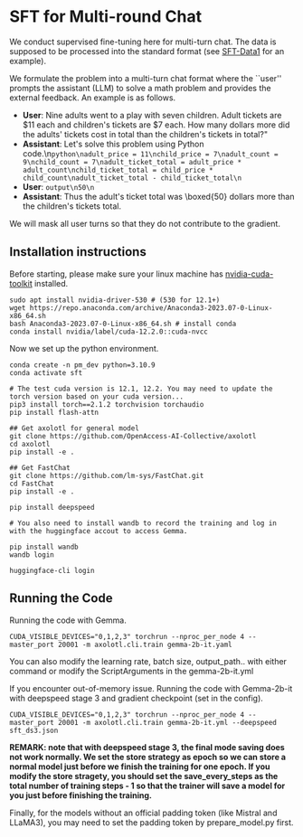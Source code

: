 # SFT for Multi-round Chat

We conduct supervised fine-tuning here for multi-turn chat. The data is supposed to be processed into the standard format (see [SFT-Data1](1231czx/math_instruct_only1200k) for an example). 

We formulate the problem into a multi-turn chat format where the ``user'' prompts the assistant (LLM) to solve a math problem and provides the external feedback. An example is as follows.

- **User**: Nine adults went to a play with seven children. Adult tickets are $11 each and children's tickets are $7 each. How many dollars more did the adults' tickets cost in total than the children's tickets in total?"
- **Assistant**: Let's solve this problem using Python code.\n```python\nadult_price = 11\nchild_price = 7\nadult_count = 9\nchild_count = 7\nadult_ticket_total = adult_price * adult_count\nchild_ticket_total = child_price * child_count\nadult_ticket_total - child_ticket_total\n```
- **User**: ```output\n50\n```
- **Assistant**: Thus the adult's ticket total was \\boxed{50} dollars more than the children's tickets total.

We will mask all user turns so that they do not contribute to the gradient. 


## Installation instructions

Before starting, please make sure your linux machine has [nvidia-cuda-toolkit](https://developer.nvidia.com/cuda-toolkit) installed. 

```shell
sudo apt install nvidia-driver-530 # (530 for 12.1+)
wget https://repo.anaconda.com/archive/Anaconda3-2023.07-0-Linux-x86_64.sh
bash Anaconda3-2023.07-0-Linux-x86_64.sh # install conda
conda install nvidia/label/cuda-12.2.0::cuda-nvcc
```

Now we set up the python environment.

```shell
conda create -n pm_dev python=3.10.9
conda activate sft

# The test cuda version is 12.1, 12.2. You may need to update the torch version based on your cuda version...
pip3 install torch==2.1.2 torchvision torchaudio
pip install flash-attn

## Get axolotl for general model
git clone https://github.com/OpenAccess-AI-Collective/axolotl
cd axolotl
pip install -e .

## Get FastChat
git clone https://github.com/lm-sys/FastChat.git
cd FastChat
pip install -e .

pip install deepspeed

# You also need to install wandb to record the training and log in with the huggingface accout to access Gemma.

pip install wandb
wandb login

huggingface-cli login
```
## Running the Code

Running the code with Gemma.

```shell
CUDA_VISIBLE_DEVICES="0,1,2,3" torchrun --nproc_per_node 4 --master_port 20001 -m axolotl.cli.train gemma-2b-it.yaml
```

You can also modify the learning rate, batch size, output_path.. with either command or modify the ScriptArguments in the gemma-2b-it.yml

If you encounter out-of-memory issue. Running the code with Gemma-2b-it with deepspeed stage 3 and gradient checkpoint (set in the config).

```shell
CUDA_VISIBLE_DEVICES="0,1,2,3" torchrun --nproc_per_node 4 --master_port 20001 -m axolotl.cli.train gemma-2b-it.yml --deepspeed sft_ds3.json
```

**REMARK: note that with deepspeed stage 3, the final mode saving does not work normally. We set the store strategy as epoch so we can store a normal model just before we finish the training for one epoch. If you modify the store stragety, you should set the save_every_steps as the total number of training steps - 1 so that the trainer will save a model for you just before finishing the training.**


Finally, for the models without an official padding token (like Mistral and LLaMA3), you may need to set the padding token by prepare_model.py first.

